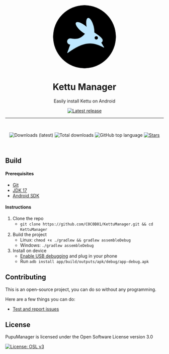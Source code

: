 <div align="center">

  <img src="Images/kettu_logo.png" alt="Kettu logo" width="200px" style="border-radius: 50%" />
  
  # Kettu Manager

  Easily install Kettu on Android

  [![Latest release](https://img.shields.io/github/v/release/C0C0B01/KettuManager?color=3AB8BA&display_name=release&label=Latest&style=for-the-badge)](https://github.com/C0C0B01/KettuManager/releases/latest)
  
  ---

  <br>
  
  ![Downloads (latest)](https://img.shields.io/github/downloads/C0C0B01/KettuManager/latest/total?style=for-the-badge&logo=github&label=Downloads%20(Latest)&color=blue)
  ![Total downloads](https://img.shields.io/github/downloads/C0C0B01/KettuManager/total?style=for-the-badge&logo=github&label=Downloads%20(Total)&color=blue)
  ![GitHub top language](https://img.shields.io/github/languages/top/C0C0B01/KettuManager?style=for-the-badge)
    [![Stars](https://img.shields.io/github/stars/C0C0B01/KettuManager?logo=github&style=for-the-badge)](https://github.com/C0C0B01/KettuManager/stargazers)

  <br>
  
</div>

Build
---

#### Prerequisites
  - [Git](https://git-scm.com/downloads)
  - [JDK 17](https://www.oracle.com/java/technologies/javase/jdk11-archive-downloads.html)
  - [Android SDK](https://developer.android.com/studio)

#### Instructions

1. Clone the repo
    - `git clone https://github.com/C0C0B01/KettuManager.git && cd KettuManager`
2. Build the project
    - Linux: `chmod +x ./gradlew && gradlew assembleDebug`
    - Windows: `./gradlew assembleDebug`
3. Install on device
    - [Enable USB debugging](https://developer.android.com/studio/debug/dev-options) and plug in your phone
    - Run `adb install app/build/outputs/apk/debug/app-debug.apk`

## Contributing

This is an open-source project, you can do so without any programming.

Here are a few things you can do:

- [Test and report issues](https://github.com/C0C0B01/KettuManager/issues/new/choose)
    
License
---
PupuManager is licensed under the Open Software License version 3.0

[![License: OSL v3](https://img.shields.io/badge/License-OSL%20v3-blue.svg?style=for-the-badge)](https://github.com/C0C0B01/KettuManager/blob/main/LICENSE)
